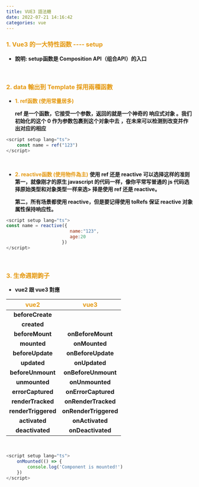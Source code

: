 ```yaml
---
title: VUE3 語法糖
date: 2022-07-21 14:16:42
categories: vue
---
```


### <font color='e59911'>1. Vue3 的一大特性函数 ---- setup</font>
+ **說明: setup函数是 Composition API（组合API）的入口**

<br>

### <font color='e59911'>2. data 輸出到 Template 採用兩種函數</font>

+ **<font color='e59911'>1. ref函数 (使用常量居多)</font>**

	**ref 是一个函数，它接受一个参数，返回的就是一个神奇的 响应式对象 。我们初始化的这个 0 作为参数包裹到这个对象中去**
	**，在未来可以检测到改变并作出对应的相应**
```js
<script setup lang="ts">
	const name = ref("123")
</script>
```

<br>

+ **<font color='e59911'>2. reactive函数 (使用物件為主)</font>**
	**使用 ref 还是 reactive 可以选择这样的准则**
	**第一，就像刚才的原生 javascript 的代码一样，像你平常写普通的 js 代码选择原始类型和对象类型一样来选> 择是使用 ref 还是 reactive。**

	**第二，所有场景都使用 reactive，但是要记得使用 toRefs 保证 reactive 对象属性保持响应性。**
```js
<script setup lang="ts">
const name = reactive({
                        name:"123",
                        age:20
                     })
</script>
```

<br>

### <font color='e59911'>3. 生命週期鉤子</font>

+ **vue2 跟 vue3 對應**

|<font color='e59911'>vue2</font>|<font color='e59911'>vue3</font>|
|   :----------:    |    :----------:     |
|**beforeCreate**   |                     |
|**created**        |                     |
|**beforeMount**    |**onBeforeMount**    |
|**mounted**        |**onMounted**        |
|**beforeUpdate**   |**onBeforeUpdate**   |
|**updated**        |**onUpdated**        |
|**beforeUnmount**  |**onBeforeUnmount**  |
|**unmounted**      |**onUnmounted**      |
|**errorCaptured**  |**onErrorCaptured**  |
|**renderTracked**  |**onRenderTracked**  |
|**renderTriggered**|**onRenderTriggered**|
|**activated**      |**onActivated**      |
|**deactivated**    |**onDeactivated**    |

<br>

```js
<script setup lang="ts">
	onMounted(() => {
		console.log('Component is mounted!')
	})
</script>
```



